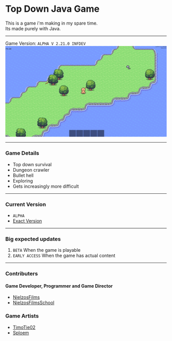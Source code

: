 # Top Down Java Game

This is a game i'm making in my spare time.<br>
Its made purely with Java.
<br>

------------------------------------------------------------------------

Game Version: `ALPHA V 2.21.0 INFDEV`<br>
<img src="./game_preview.png" alt="Game Preview">

------------------------------------------------------------------------

### Game Details
- Top down survival
- Dungeon crawler
- Bullet hell
- Exploring
- Gets increasingly more difficult

------------------------------------------------------------------------

### Current Version
- `ALPHA`
- [Exact Version](./src/game/system/main/Game.java#L41)

------------------------------------------------------------------------

### Big expected updates
1. `BETA` When the game is playable
2. `EARLY ACCESS` When the game has actual content

------------------------------------------------------------------------

### Contributers
#### Game Developer, Programmer and Game Director
- [NielzosFilms](https://github.com/NielzosFilms)
- [NielzosFilmsSchool](https://github.com/NielzosFilmsSchool)
### Game Artists
- [TimoTie02](https://github.com/TimoTie02)
- [Sploem](https://github.com/Sploem)
